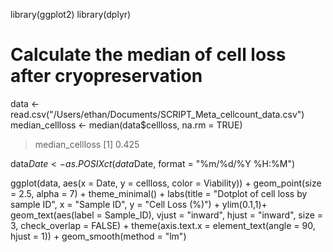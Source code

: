 library(ggplot2)
library(dplyr)



# Calculate the median of cell loss after cryopreservation
data <- read.csv("/Users/ethan/Documents/SCRIPT_Meta_cellcount_data.csv")
median_cellloss <- median(data$cellloss, na.rm = TRUE)

> median_cellloss
[1] 0.425




data$Date <- as.POSIXct(data$Date, format = "%m/%d/%Y %H:%M")



ggplot(data, aes(x = Date, y = cellloss, color = Viability)) +
  geom_point(size = 2.5, alpha = 7) +
  theme_minimal() +
  labs(title = "Dotplot of cell loss by sample ID",
       x = "Sample ID", y = "Cell Loss (%)") +
      ylim(0.1,1)+
  geom_text(aes(label = Sample_ID), vjust = "inward", hjust = "inward", size = 3, check_overlap = FALSE) +
  theme(axis.text.x = element_text(angle = 90, hjust = 1)) +
  geom_smooth(method = "lm")

